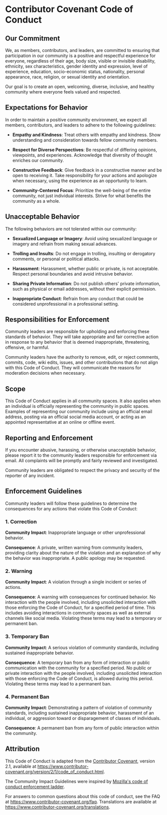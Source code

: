 # Contributor Covenant Code of Conduct

## Our Commitment

We, as members, contributors, and leaders, are committed to ensuring that participation in our community is a positive and respectful experience for everyone, regardless of their age, body size, visible or invisible disability, ethnicity, sex characteristics, gender identity and expression, level of experience, education, socio-economic status, nationality, personal appearance, race, religion, or sexual identity and orientation.

Our goal is to create an open, welcoming, diverse, inclusive, and healthy community where everyone feels valued and respected.

## Expectations for Behavior

In order to maintain a positive community environment, we expect all members, contributors, and leaders to adhere to the following guidelines:

* **Empathy and Kindness**: Treat others with empathy and kindness. Show understanding and consideration towards fellow community members.

* **Respect for Diverse Perspectives**: Be respectful of differing opinions, viewpoints, and experiences. Acknowledge that diversity of thought enriches our community.

* **Constructive Feedback**: Give feedback in a constructive manner and be open to receiving it. Take responsibility for your actions and apologize when necessary, using the experience as an opportunity to learn.

* **Community-Centered Focus**: Prioritize the well-being of the entire community, not just individual interests. Strive for what benefits the community as a whole.

## Unacceptable Behavior

The following behaviors are not tolerated within our community:

* **Sexualized Language or Imagery**: Avoid using sexualized language or imagery and refrain from making sexual advances.

* **Trolling and Insults**: Do not engage in trolling, insulting or derogatory comments, or personal or political attacks.

* **Harassment**: Harassment, whether public or private, is not acceptable. Respect personal boundaries and avoid intrusive behavior.

* **Sharing Private Information**: Do not publish others' private information, such as physical or email addresses, without their explicit permission.

* **Inappropriate Conduct**: Refrain from any conduct that could be considered unprofessional in a professional setting.

## Responsibilities for Enforcement

Community leaders are responsible for upholding and enforcing these standards of behavior. They will take appropriate and fair corrective action in response to any behavior that is deemed inappropriate, threatening, offensive, or harmful.

Community leaders have the authority to remove, edit, or reject comments, commits, code, wiki edits, issues, and other contributions that do not align with this Code of Conduct. They will communicate the reasons for moderation decisions when necessary.

## Scope

This Code of Conduct applies in all community spaces. It also applies when an individual is officially representing the community in public spaces. Examples of representing our community include using an official email address, posting via an official social media account, or acting as an appointed representative at an online or offline event.

## Reporting and Enforcement

If you encounter abusive, harassing, or otherwise unacceptable behavior, please report it to the community leaders responsible for enforcement via email. All complaints will be promptly and fairly reviewed and investigated.

Community leaders are obligated to respect the privacy and security of the reporter of any incident.

## Enforcement Guidelines

Community leaders will follow these guidelines to determine the consequences for any actions that violate this Code of Conduct:

### 1. Correction

**Community Impact**: Inappropriate language or other unprofessional behavior.

**Consequence**: A private, written warning from community leaders, providing clarity about the nature of the violation and an explanation of why the behavior was inappropriate. A public apology may be requested.

### 2. Warning

**Community Impact**: A violation through a single incident or series of actions.

**Consequence**: A warning with consequences for continued behavior. No interaction with the people involved, including unsolicited interaction with those enforcing the Code of Conduct, for a specified period of time. This includes avoiding interactions in community spaces as well as external channels like social media. Violating these terms may lead to a temporary or permanent ban.

### 3. Temporary Ban

**Community Impact**: A serious violation of community standards, including sustained inappropriate behavior.

**Consequence**: A temporary ban from any form of interaction or public communication with the community for a specified period. No public or private interaction with the people involved, including unsolicited interaction with those enforcing the Code of Conduct, is allowed during this period. Violating these terms may lead to a permanent ban.

### 4. Permanent Ban

**Community Impact**: Demonstrating a pattern of violation of community standards, including sustained inappropriate behavior, harassment of an individual, or aggression toward or disparagement of classes of individuals.

**Consequence**: A permanent ban from any form of public interaction within the community.

## Attribution

This Code of Conduct is adapted from the [Contributor Covenant][homepage], version 2.1, available at https://www.contributor-covenant.org/version/2/1/code_of_conduct.html.

The Community Impact Guidelines were inspired by [Mozilla's code of conduct enforcement ladder](https://github.com/mozilla/diversity).

[homepage]: https://www.contributor-covenant.org

For answers to common questions about this code of conduct, see the FAQ at https://www.contributor-covenant.org/faq. Translations are available at https://www.contributor-covenant.org/translations.

